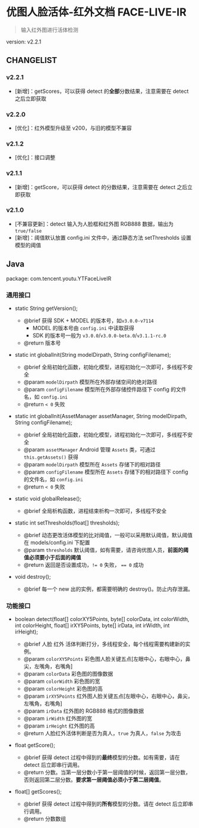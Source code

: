 # 优图人脸活体-红外文档 FACE-LIVE-IR

> 输入红外图进行活体检测

version: v2.2.1

## CHANGELIST

### v2.2.1

- [新增]：getScores，可以获得 detect 的**全部**分数结果，注意需要在 detect 之后立即获取

### v2.2.0

- [优化]：红外模型升级至 v200，与旧的模型不兼容

### v2.1.2

- [优化]：接口调整

### v2.1.1

- [新增]：getScore，可以获得 detect 的分数结果，注意需要在 detect 之后立即获取

### v2.1.0

- [不兼容更新]：detect 输入为人脸框和红外图 RGB888 数据，输出为 `true/false`
- [新增]：阈值默认放置 config.ini 文件中，通过静态方法 setThresholds 设置模型的阈值

## Java

package: com.tencent.youtu.YTFaceLiveIR

### 通用接口

- static String getVersion();
    - @brief 获得 SDK + MODEL 的版本号，如`v3.0.0-v7114`
        - MODEL 的版本号由 `config.ini` 中读取获得
        - SDK 的版本号一般为 `v3.0.0`/`v3.0.0-beta.0`/`v3.1.1-rc.0`
    - @return 版本号

- static int globalInit(String modelDirpath, String configFilename);
    - @brief 全局初始化函数，初始化模型，进程初始化一次即可，多线程不安全
    - @param `modelDirpath` 模型所在外部存储空间的绝对路径
    - @param `configFilename` 模型所在外部存储控件路径下 config 的文件名，如 `config.ini`
    - @return `< 0` 失败

- static int globalInit(AssetManager assetManager, String modelDirpath, String configFilename);
    - @brief 全局初始化函数，初始化模型，进程初始化一次即可，多线程不安全
    - @param `assetManager` Android 管理 `Assets` 类，可通过 `this.getAssets()` 获得
    - @param `modelDirpath` 模型所在 `Assets` 存储下的相对路径
    - @param `configFilename` 模型所在 `Assets` 存储下的相对路径下 config 的文件名，如 `config.ini`
    - @return `< 0` 失败

- static void globalRelease();
    - @brief 全局析构函数，进程结束析构一次即可，多线程不安全

- static int setThresholds(float[] thresholds);
    - @brief 动态更改活体模型的比对阈值，一般可以采用默认阈值，默认阈值在 models/config.ini 下配置
    - @param `thresholds` 默认阈值，如有需要，请咨询优图人员，**前面的阈值必须要小于后面的阈值**
    - @return 返回是否设置成功，`!= 0` 失败， `== 0` 成功

- void destroy();
    - @brief 每一个 new 出的实例，都需要明确的 destroy()。防止内存泄漏。

### 功能接口

- boolean detect(float[] colorXY5Points, byte[] colorData, int colorWidth, int colorHeight, float[] irXY5Points, byte[] irData, int irWidth, int irHeight);
    - @brief 人脸 红外 活体判断打分，多线程安全，每个线程需要构建新的实例。
    - @param `colorXY5Points` 彩色图人脸关键五点[左眼中心，右眼中心，鼻尖，左嘴角，右嘴角]
    - @param `colorData` 彩色图的图像数据
    - @param `colorWidth` 彩色图的宽
    - @param `colorHeight` 彩色图的高
    - @param `irXY5Points` 红外图人脸关键五点[左眼中心，右眼中心，鼻尖，左嘴角，右嘴角]
    - @param `irData` 红外图的 RGB888 格式的图像数据
    - @param `irWidth` 红外图的宽
    - @param `irHeight` 红外图的高
    - @return 人脸红外活体判断是否为真人，`true` 为真人，`false` 为攻击

- float getScore();
    - @brief 获得 detect 过程中得到的**最终**模型的分数。如有需要，请在 detect 后立即串行调用。
    - @return 分数。当第一层分数小于第一层阈值的时候，返回第一层分数，否则返回第二层分数。**要求第一层阈值必须小于第二层阈值**。

- float[] getScores();
    - @brief 获得 detect 过程中得到的**所有**模型的分数。请在 detect 后立即串行调用。
    - @return 分数数组
